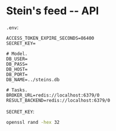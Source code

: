 # Stein's feed -- API

`.env`:

```
ACCESS_TOKEN_EXPIRE_SECONDS=86400
SECRET_KEY=

# Model.
DB_USER=
DB_PASS=
DB_HOST=
DB_PORT=
DB_NAME=../steins.db

# Tasks.
BROKER_URL=redis://localhost:6379/0
RESULT_BACKEND=redis://localhost:6379/0
```

`SECRET_KEY`:

```bash
openssl rand -hex 32
```
